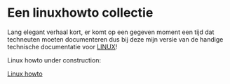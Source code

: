 # Een linuxhowto collectie

Lang elegant verhaal kort, er komt op een gegeven moment een tijd dat techneuten moeten documenteren dus bij deze mijn versie van de handige technische documentatie voor <a href="https://kernel.org">LINUX</a>!

Linux howto under construction:

<a href="https://astleybooks.nl"> Linux howto </a>

